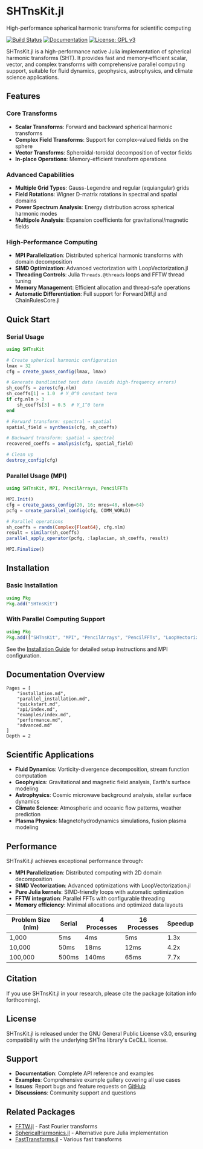 # SHTnsKit.jl

High-performance spherical harmonic transforms for scientific computing

[![Build Status](https://github.com/subhk/SHTnsKit.jl/workflows/CI/badge.svg)](https://github.com/subhk/SHTnsKit.jl/actions)
[![Documentation](https://img.shields.io/badge/docs-stable-blue.svg)](https://subhk.github.io/SHTnsKit.jl/stable)
[![License: GPL v3](https://img.shields.io/badge/License-GPLv3-blue.svg)](https://www.gnu.org/licenses/gpl-3.0)

SHTnsKit.jl is a high-performance native Julia implementation of spherical harmonic transforms (SHT). It provides fast and memory‑efficient scalar, vector, and complex transforms with comprehensive parallel computing support, suitable for fluid dynamics, geophysics, astrophysics, and climate science applications.

## Features

### Core Transforms
- **Scalar Transforms**: Forward and backward spherical harmonic transforms
- **Complex Field Transforms**: Support for complex-valued fields on the sphere  
- **Vector Transforms**: Spheroidal-toroidal decomposition of vector fields
- **In-place Operations**: Memory-efficient transform operations

### Advanced Capabilities
- **Multiple Grid Types**: Gauss-Legendre and regular (equiangular) grids
- **Field Rotations**: Wigner D-matrix rotations in spectral and spatial domains
- **Power Spectrum Analysis**: Energy distribution across spherical harmonic modes
- **Multipole Analysis**: Expansion coefficients for gravitational/magnetic fields

### High-Performance Computing
- **MPI Parallelization**: Distributed spherical harmonic transforms with domain decomposition
- **SIMD Optimization**: Advanced vectorization with LoopVectorization.jl
- **Threading Controls**: Julia `Threads.@threads` loops and FFTW thread tuning
- **Memory Management**: Efficient allocation and thread‑safe operations
- **Automatic Differentiation**: Full support for ForwardDiff.jl and ChainRulesCore.jl

## Quick Start

### Serial Usage
```julia
using SHTnsKit

# Create spherical harmonic configuration
lmax = 32
cfg = create_gauss_config(lmax, lmax)

# Generate bandlimited test data (avoids high-frequency errors)
sh_coeffs = zeros(cfg.nlm)
sh_coeffs[1] = 1.0  # Y_0^0 constant term
if cfg.nlm > 3
    sh_coeffs[3] = 0.5  # Y_1^0 term
end

# Forward transform: spectral → spatial
spatial_field = synthesis(cfg, sh_coeffs)

# Backward transform: spatial → spectral
recovered_coeffs = analysis(cfg, spatial_field)

# Clean up
destroy_config(cfg)
```

### Parallel Usage (MPI)
```julia
using SHTnsKit, MPI, PencilArrays, PencilFFTs

MPI.Init()
cfg = create_gauss_config(20, 16; mres=48, nlon=64)
pcfg = create_parallel_config(cfg, COMM_WORLD)

# Parallel operations
sh_coeffs = randn(Complex{Float64}, cfg.nlm)
result = similar(sh_coeffs)
parallel_apply_operator(pcfg, :laplacian, sh_coeffs, result)

MPI.Finalize()
```

## Installation

### Basic Installation
```julia
using Pkg
Pkg.add("SHTnsKit")
```

### With Parallel Computing Support
```julia
using Pkg
Pkg.add(["SHTnsKit", "MPI", "PencilArrays", "PencilFFTs", "LoopVectorization"])
```

See the [Installation Guide](installation.md) for detailed setup instructions and MPI configuration.

## Documentation Overview

```@contents
Pages = [
    "installation.md",
    "parallel_installation.md",
    "quickstart.md", 
    "api/index.md",
    "examples/index.md",
    "performance.md",
    "advanced.md"
]
Depth = 2
```

## Scientific Applications

- **Fluid Dynamics**: Vorticity-divergence decomposition, stream function computation
- **Geophysics**: Gravitational and magnetic field analysis, Earth's surface modeling
- **Astrophysics**: Cosmic microwave background analysis, stellar surface dynamics
- **Climate Science**: Atmospheric and oceanic flow patterns, weather prediction
- **Plasma Physics**: Magnetohydrodynamics simulations, fusion plasma modeling

## Performance

SHTnsKit.jl achieves exceptional performance through:
- **MPI Parallelization**: Distributed computing with 2D domain decomposition
- **SIMD Vectorization**: Advanced optimizations with LoopVectorization.jl
- **Pure Julia kernels**: SIMD‑friendly loops with automatic optimization
- **FFTW integration**: Parallel FFTs with configurable threading
- **Memory efficiency**: Minimal allocations and optimized data layouts

| Problem Size (nlm) | Serial | 4 Processes | 16 Processes | Speedup |
|--------------------|--------|-------------|--------------|----------|
| 1,000             | 5ms    | 4ms         | 5ms          | 1.3x     |
| 10,000            | 50ms   | 18ms        | 12ms         | 4.2x     |
| 100,000           | 500ms  | 140ms       | 65ms         | 7.7x     |

## Citation

If you use SHTnsKit.jl in your research, please cite the package (citation info forthcoming).

## License

SHTnsKit.jl is released under the GNU General Public License v3.0, ensuring compatibility with the underlying SHTns library's CeCILL license.

## Support

- **Documentation**: Complete API reference and examples
- **Examples**: Comprehensive example gallery covering all use cases
- **Issues**: Report bugs and feature requests on [GitHub](https://github.com/subhk/SHTnsKit.jl/issues)
- **Discussions**: Community support and questions

## Related Packages

- [FFTW.jl](https://github.com/JuliaMath/FFTW.jl) - Fast Fourier transforms
- [SphericalHarmonics.jl](https://github.com/JuliaApproximation/SphericalHarmonics.jl) - Alternative pure Julia implementation
- [FastTransforms.jl](https://github.com/JuliaApproximation/FastTransforms.jl) - Various fast transforms
